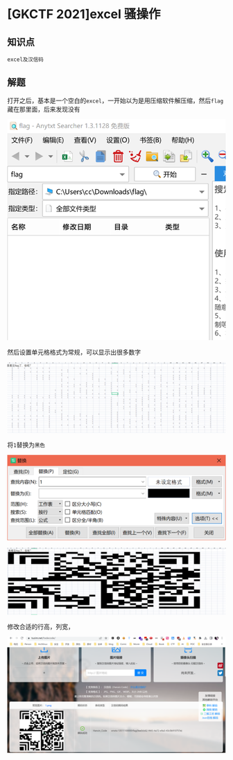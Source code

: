 # [GKCTF 2021]excel 骚操作

## 知识点

`excel及汉信码`

## 解题

打开之后，基本是一个空白的`excel`，一开始以为是用压缩软件解压缩，然后`flag`藏在那里面，后来发现没有

![image-20231130121024247](./img/77-1.png)

然后设置单元格格式为常规，可以显示出很多数字

![image-20231130121122813](./img/77-2.png)

将`1`替换为`黑色`

![image-20231130121356565](./img/77-3.png)

![image-20231130121421615](./img/77-4.png)

修改合适的行高，列宽，

![image-20231130121736581](./img/77-5.png)